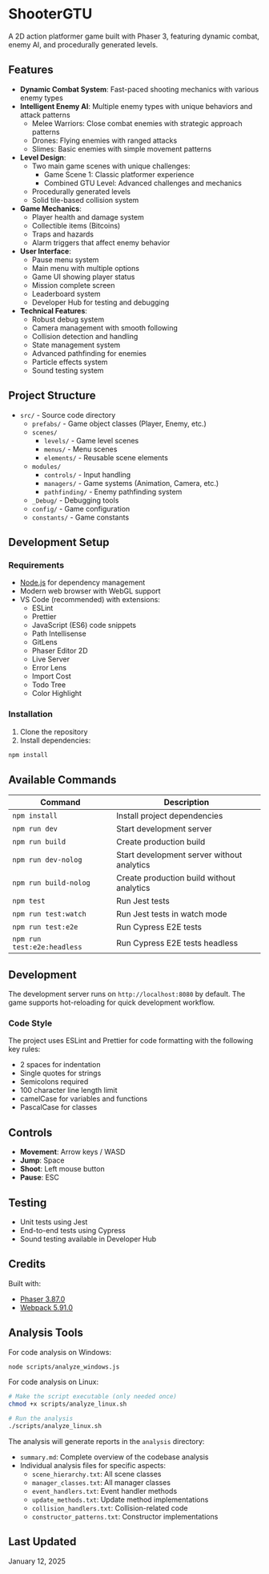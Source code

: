 # ShooterGTU

A 2D action platformer game built with Phaser 3, featuring dynamic combat, enemy AI, and procedurally generated levels.

## Features

- **Dynamic Combat System**: Fast-paced shooting mechanics with various enemy types
- **Intelligent Enemy AI**: Multiple enemy types with unique behaviors and attack patterns
  - Melee Warriors: Close combat enemies with strategic approach patterns
  - Drones: Flying enemies with ranged attacks
  - Slimes: Basic enemies with simple movement patterns
- **Level Design**: 
  - Two main game scenes with unique challenges:
    - Game Scene 1: Classic platformer experience
    - Combined GTU Level: Advanced challenges and mechanics
  - Procedurally generated levels
  - Solid tile-based collision system
- **Game Mechanics**:
  - Player health and damage system
  - Collectible items (Bitcoins)
  - Traps and hazards
  - Alarm triggers that affect enemy behavior
- **User Interface**:
  - Pause menu system
  - Main menu with multiple options
  - Game UI showing player status
  - Mission complete screen
  - Leaderboard system
  - Developer Hub for testing and debugging
- **Technical Features**:
  - Robust debug system
  - Camera management with smooth following
  - Collision detection and handling
  - State management system
  - Advanced pathfinding for enemies
  - Particle effects system
  - Sound testing system

## Project Structure

- `src/` - Source code directory
  - `prefabs/` - Game object classes (Player, Enemy, etc.)
  - `scenes/` 
    - `levels/` - Game level scenes
    - `menus/` - Menu scenes
    - `elements/` - Reusable scene elements
  - `modules/`
    - `controls/` - Input handling
    - `managers/` - Game systems (Animation, Camera, etc.)
    - `pathfinding/` - Enemy pathfinding system
  - `_Debug/` - Debugging tools
  - `config/` - Game configuration
  - `constants/` - Game constants

## Development Setup

### Requirements

- [Node.js](https://nodejs.org) for dependency management
- Modern web browser with WebGL support
- VS Code (recommended) with extensions:
  - ESLint
  - Prettier
  - JavaScript (ES6) code snippets
  - Path Intellisense
  - GitLens
  - Phaser Editor 2D
  - Live Server
  - Error Lens
  - Import Cost
  - Todo Tree
  - Color Highlight

### Installation

1. Clone the repository
2. Install dependencies:
```bash
npm install
```

## Available Commands

| Command | Description |
|---------|-------------|
| `npm install` | Install project dependencies |
| `npm run dev` | Start development server |
| `npm run build` | Create production build |
| `npm run dev-nolog` | Start development server without analytics |
| `npm run build-nolog` | Create production build without analytics |
| `npm test` | Run Jest tests |
| `npm run test:watch` | Run Jest tests in watch mode |
| `npm run test:e2e` | Run Cypress E2E tests |
| `npm run test:e2e:headless` | Run Cypress E2E tests headless |

## Development

The development server runs on `http://localhost:8080` by default. The game supports hot-reloading for quick development workflow.

### Code Style

The project uses ESLint and Prettier for code formatting with the following key rules:
- 2 spaces for indentation
- Single quotes for strings
- Semicolons required
- 100 character line length limit
- camelCase for variables and functions
- PascalCase for classes

## Controls

- **Movement**: Arrow keys / WASD
- **Jump**: Space
- **Shoot**: Left mouse button
- **Pause**: ESC

## Testing

- Unit tests using Jest
- End-to-end tests using Cypress
- Sound testing available in Developer Hub

## Credits

Built with:
- [Phaser 3.87.0](https://github.com/phaserjs/phaser)
- [Webpack 5.91.0](https://github.com/webpack/webpack)

## Analysis Tools

For code analysis on Windows:
```bash
node scripts/analyze_windows.js
```

For code analysis on Linux:
```bash
# Make the script executable (only needed once)
chmod +x scripts/analyze_linux.sh

# Run the analysis
./scripts/analyze_linux.sh
```

The analysis will generate reports in the `analysis` directory:
- `summary.md`: Complete overview of the codebase analysis
- Individual analysis files for specific aspects:
  - `scene_hierarchy.txt`: All scene classes
  - `manager_classes.txt`: All manager classes
  - `event_handlers.txt`: Event handler methods
  - `update_methods.txt`: Update method implementations
  - `collision_handlers.txt`: Collision-related code
  - `constructor_patterns.txt`: Constructor implementations

## Last Updated
January 12, 2025